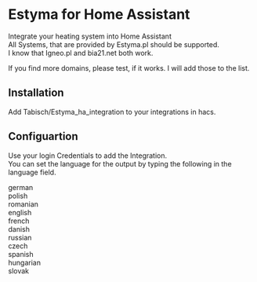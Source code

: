 # Estyma for Home Assistant

Integrate your heating system into Home Assistant \
All Systems, that are provided by Estyma.pl should be supported. \
I know that Igneo.pl and bia21.net both work. 

If you find more domains, please test, if it works.
I will add those to the list.

## Installation

Add Tabisch/Estyma_ha_integration to your integrations in hacs.

## Configuartion

Use your login Credentials to add the Integration. \
You can set the language for the output by typing the following in the language field.

german \
polish \
romanian \
english \
french \
danish \
russian \
czech \
spanish \
hungarian \
slovak
